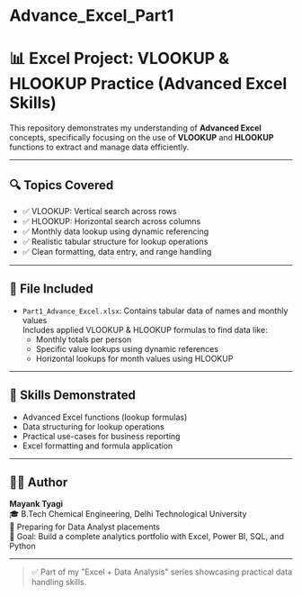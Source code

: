 # Advance_Excel_Part1
# 📊 Excel Project: VLOOKUP & HLOOKUP Practice (Advanced Excel Skills)

This repository demonstrates my understanding of **Advanced Excel** concepts, specifically focusing on the use of **VLOOKUP** and **HLOOKUP** functions to extract and manage data efficiently.

---

## 🔍 Topics Covered

- ✅ VLOOKUP: Vertical search across rows
- ✅ HLOOKUP: Horizontal search across columns
- ✅ Monthly data lookup using dynamic referencing
- ✅ Realistic tabular structure for lookup operations
- ✅ Clean formatting, data entry, and range handling

---

## 📁 File Included

- `Part1_Advance_Excel.xlsx`: Contains tabular data of names and monthly values  
  Includes applied VLOOKUP & HLOOKUP formulas to find data like:
  - Monthly totals per person
  - Specific value lookups using dynamic references
  - Horizontal lookups for month values using HLOOKUP

---

## 🎯 Skills Demonstrated

- Advanced Excel functions (lookup formulas)
- Data structuring for lookup operations
- Practical use-cases for business reporting
- Excel formatting and formula application

---

## 👨‍💻 Author

**Mayank Tyagi**  
🎓 B.Tech Chemical Engineering, Delhi Technological University  
🚀 Preparing for Data Analyst placements  
🎯 Goal: Build a complete analytics portfolio with Excel, Power BI, SQL, and Python

---

> ✅ Part of my "Excel + Data Analysis" series showcasing practical data handling skills.
